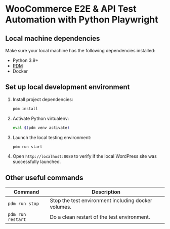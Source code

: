 # WooCommerce E2E & API Test Automation with Python Playwright

## Local machine dependencies

Make sure your local machine has the following dependencies installed:

- Python 3.9+
- [PDM](https://pdm-project.org)
- Docker

## Set up local development environment

1. Install project dependencies:
   ```bash
   pdm install
   ```
1. Activate Python virtualenv:
   ```bash
   eval $(pdm venv activate)
   ```
1. Launch the local testing environment:
   ```bash
   pdm run start
   ```
1. Open `http://localhost:8080` to verify if the local WordPress site was successfully launched.

## Other useful commands

| Command           | Description                                         |
| ----------------- | --------------------------------------------------- |
| `pdm run stop`    | Stop the test environment including docker volumes. |
| `pdm run restart` | Do a clean restart of the test environment.         |
